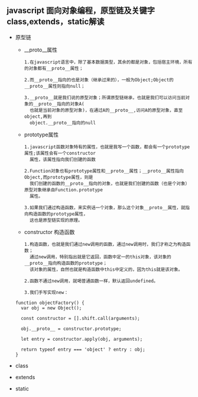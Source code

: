 ## javascript 面向对象编程，原型链及关键字class,extends，static解读

  * 原型链
    
    * __proto__属性
    
          1.在javascript语言中，除了基本数据类型，其余的都是对象，包括宿主环境，所有的对象都有__proto__属性；
          
          2.而__proto__指向的也是对象（继承过来的），一般为Object;Object的__proto__属性则指向null；
          
          3.__proto__就是我们说的原型对象；所谓原型链继承，也就是我们可以访问当前对象的__proto__指向的对象A(
            也就是当前对象的原型对象)，在通过A的__proto__,访问A的原型对象，直至object,再到
            object.__proto__指向的null
          
    * prototype属性
          
          1.javascript函数对象特有的属性，也就是我写一个函数，都会有一个prototype属性;该属性会有一个constructor
            属性，该属性指向我们创建的函数
            
          2.Function对象也有prototype属性和__proto__属性；__proto__属性指向Object,而prototype属性，则是
            我们创建的函数的__proto__指向的对象，也就是我们创建的函数（也是个对象）原型对象继承自Function.prototype
            属性。
          
          3.如果我们通过构造函数，来实例话一个对象，那么这个对象__proto__属性，就指向构造函数的prototype属性，
            这也是原型链实现的原理。
            
          
    * constructor 构造函数
    
          1.构造函数，也就是我们通过new调用的函数，通过new调用时，我们才称之为构造函数；
            通过new调用，特别指出就是它返回，函数中定一的this对象，该对象的__proto__指向构造函数的prototype；
            该对象的属性，自然也就是构造函数中this中定义的，因为this就是该对象。
          
          2.函数不通过new调用，就喝普通函数一样，默认返回undefined。
          
          3.我们手写实现new：
          
     ```
     function objectFactory() {
       var obj = new Object();

       const constructor = [].shift.call(arguments);

       obj.__proto__ = constructor.prototype;

       let entry = constructor.apply(obj, arguments);

       return typeof entry === 'object' ? entry : obj;
     }
      ```
          
         
  * class
  
  * extends
  
  * static
  
